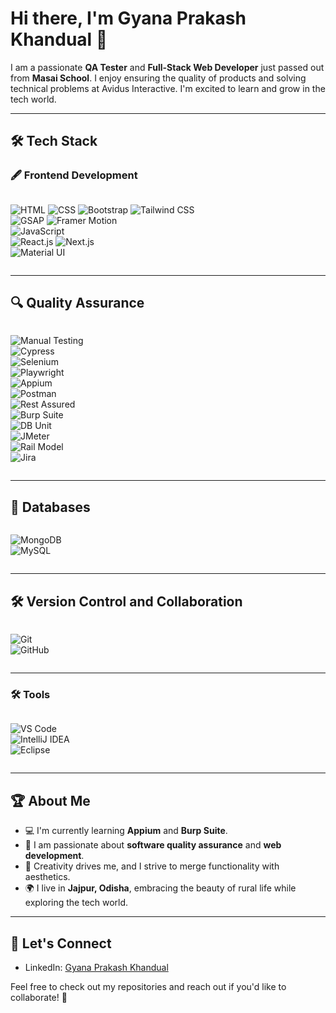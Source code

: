 # Hi there, I'm Gyana Prakash Khandual 👋

I am a passionate **QA Tester** and **Full-Stack Web Developer** just passed out from **Masai School**. I enjoy ensuring the quality of products and solving technical problems at Avidus Interactive. I'm excited to learn and grow in the tech world.

---

## 🛠️ Tech Stack  

### 🖋️ **Frontend Development**  

<div style="display: flex; flex-direction-row">

![HTML](https://img.shields.io/badge/-HTML-E34F26?logo=html5&logoColor=white&style=flat-square) 
![CSS](https://img.shields.io/badge/-CSS-1572B6?logo=css3&logoColor=white&style=flat-square) 
![Bootstrap](https://img.shields.io/badge/-Bootstrap-563D7C?logo=bootstrap&logoColor=white&style=flat-square) 
![Tailwind CSS](https://img.shields.io/badge/-TailwindCSS-06B6D4?logo=tailwindcss&logoColor=white&style=flat-square)  
![GSAP](https://img.shields.io/badge/-GSAP-88CE02?logo=greensock&logoColor=white&style=flat-square) 
![Framer Motion](https://img.shields.io/badge/-Framer%20Motion-black?logo=framer&logoColor=white&style=flat-square)  
![JavaScript](https://img.shields.io/badge/-JavaScript-F7DF1E?logo=javascript&logoColor=black&style=flat-square)  
![React.js](https://img.shields.io/badge/-ReactJS-61DAFB?logo=react&logoColor=black&style=flat-square) 
![Next.js](https://img.shields.io/badge/-Next.js-000000?logo=next.js&logoColor=white&style=flat-square)  
![Material UI](https://img.shields.io/badge/-MaterialUI-007FFF?logo=mui&logoColor=white&style=flat-square)  

</div>

---

## 🔍 Quality Assurance  

<div style="display: flex; flex-direction:row">

![Manual Testing](https://img.shields.io/badge/Tool-Manual_Testing-green?style=flat-square)  
![Cypress](https://img.shields.io/badge/Framework-Cypress-darkgreen?style=flat-square&logo=cypress)  
![Selenium](https://img.shields.io/badge/Tool-Selenium-brightgreen?style=flat-square&logo=selenium)  
![Playwright](https://img.shields.io/badge/Tool-Playwright-purple?style=flat-square&logo=microsoft)  
![Appium](https://img.shields.io/badge/Tool-Appium-blueviolet?style=flat-square&logo=appium)  
![Postman](https://img.shields.io/badge/Tool-Postman-orange?style=flat-square&logo=postman)  
![Rest Assured](https://img.shields.io/badge/Tool-Rest_Assured-yellowgreen?style=flat-square)  
![Burp Suite](https://img.shields.io/badge/Tool-Burp_Suite-lightgrey?style=flat-square&logo=burp-suite)  
![DB Unit](https://img.shields.io/badge/Tool-DB_Unit-red?style=flat-square)  
![JMeter](https://img.shields.io/badge/Tool-JMeter-red?style=flat-square&logo=apachejmeter)  
![Rail Model](https://img.shields.io/badge/Tool-Rail_Model-darkblue?style=flat-square)  
![Jira](https://img.shields.io/badge/Tool-Jira-blue?style=flat-square&logo=jira)  

</div>

---

## 💾 Databases  

<div style="display: flex; gap: 10px;">

![MongoDB](https://img.shields.io/badge/Database-MongoDB-green?style=flat-square&logo=mongodb)  
![MySQL](https://img.shields.io/badge/Database-MySQL-blue?style=flat-square&logo=mysql)  

</div>

---

## 🛠️ Version Control and Collaboration  

<div style="display: flex; gap: 10px;">

![Git](https://img.shields.io/badge/Version_Control-Git-orange?style=flat-square&logo=git)  
![GitHub](https://img.shields.io/badge/Platform-GitHub-black?style=flat-square&logo=github)  

</div>

---

### 🛠️ **Tools**  

<div style="display: flex; gap: 10px;">

![VS Code](https://img.shields.io/badge/-VS%20Code-007ACC?logo=visualstudiocode&logoColor=white&style=flat-square)  
![IntelliJ IDEA](https://img.shields.io/badge/-IntelliJ%20IDEA-000000?logo=intellijidea&logoColor=white&style=flat-square)  
![Eclipse](https://img.shields.io/badge/-Eclipse-2C2255?logo=eclipse&logoColor=white&style=flat-square)  

</div>

---

## 🏆 About Me  
- 💻 I'm currently learning **Appium** and **Burp Suite**.  
- 🌱 I am passionate about **software quality assurance** and **web development**.  
- 🎨 Creativity drives me, and I strive to merge functionality with aesthetics.  
- 🌍 I live in **Jajpur, Odisha**, embracing the beauty of rural life while exploring the tech world.  

---

## 📣 Let's Connect  
- LinkedIn: [Gyana Prakash Khandual](https://www.linkedin.com/in/gyana-prakash-khandual-79b205332/)  

Feel free to check out my repositories and reach out if you'd like to collaborate! 🔧
